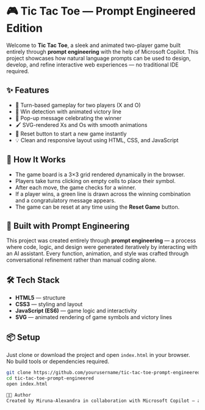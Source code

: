 # 🎮 Tic Tac Toe — Prompt Engineered Edition

Welcome to **Tic Tac Toe**, a sleek and animated two-player game built entirely through **prompt engineering** with the help of Microsoft Copilot. This project showcases how natural language prompts can be used to design, develop, and refine interactive web experiences — no traditional IDE required.

## ✨ Features

- 🔄 Turn-based gameplay for two players (X and O)
- 🎯 Win detection with animated victory line
- 🎉 Pop-up message celebrating the winner
- 🖌️ SVG-rendered Xs and Os with smooth animations
- 🔁 Reset button to start a new game instantly
- 💡 Clean and responsive layout using HTML, CSS, and JavaScript

## 🚀 How It Works

- The game board is a 3×3 grid rendered dynamically in the browser.
- Players take turns clicking on empty cells to place their symbol.
- After each move, the game checks for a winner.
- If a player wins, a green line is drawn across the winning combination and a congratulatory message appears.
- The game can be reset at any time using the **Reset Game** button.

## 🧠 Built with Prompt Engineering

This project was created entirely through **prompt engineering** — a process where code, logic, and design were generated iteratively by interacting with an AI assistant. Every function, animation, and style was crafted through conversational refinement rather than manual coding alone.

## 🛠 Tech Stack

- **HTML5** — structure
- **CSS3** — styling and layout
- **JavaScript (ES6)** — game logic and interactivity
- **SVG** — animated rendering of game symbols and victory lines

## 📦 Setup

Just clone or download the project and open `index.html` in your browser. No build tools or dependencies required.

```bash
git clone https://github.com/yourusername/tic-tac-toe-prompt-engineered.git
cd tic-tac-toe-prompt-engineered
open index.html

🧑‍🎨 Author
Created by Miruna-Alexandra in collaboration with Microsoft Copilot — a fusion of creativity, curiosity, and conversational coding.
